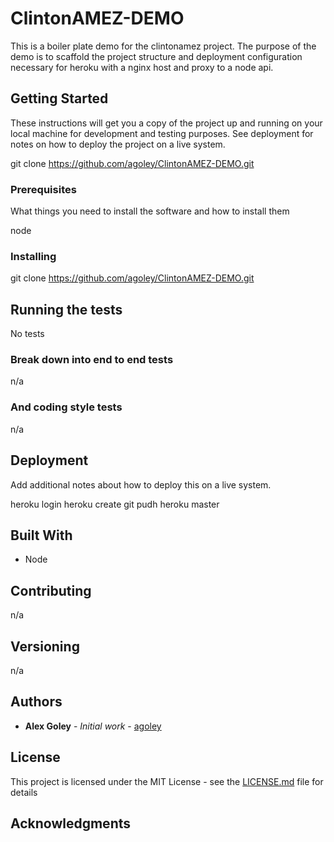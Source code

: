 # ClintonAMEZ-DEMO

This is a boiler plate demo for the clintonamez project. The purpose of the demo is to scaffold the project structure and deployment configuration necessary for heroku with a nginx host and proxy to a node api.

## Getting Started

These instructions will get you a copy of the project up and running on your local machine for development and testing purposes. See deployment for notes on how to deploy the project on a live system.

git clone https://github.com/agoley/ClintonAMEZ-DEMO.git

### Prerequisites

What things you need to install the software and how to install them

node

### Installing

git clone https://github.com/agoley/ClintonAMEZ-DEMO.git


## Running the tests

No tests

### Break down into end to end tests

n/a

### And coding style tests

n/a

## Deployment

Add additional notes about how to deploy this on a live system.

heroku login
heroku create
git pudh heroku master

## Built With

* Node

## Contributing

n/a

## Versioning

n/a

## Authors

* **Alex Goley** - *Initial work* - [agoley](https://github.com/agoley)


## License

This project is licensed under the MIT License - see the [LICENSE.md](LICENSE.md) file for details

## Acknowledgments

